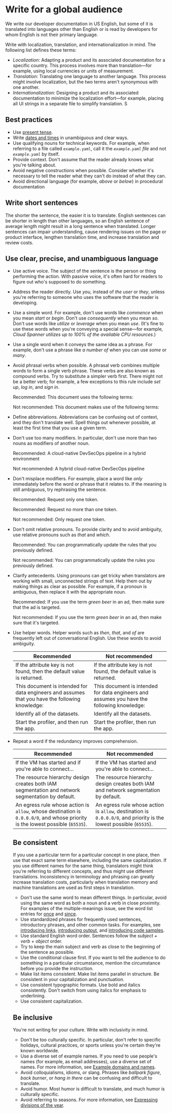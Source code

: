 # Write for a global audience  

We write our developer documentation in US English, but some of it is
translated into languages other than English or is read by developers for whom
English is not their primary language.

Write with localization, translation, and
internationalization in mind. The following list defines these terms:

* *Localization:* Adapting a product and its associated documentation for a specific country.
  This process involves more than translation—for example, using local currencies or units of
  measurement.
* *Translation:* Translating one language to another language. This process might involve
  localization, but the two terms aren't synonymous with one another.
* *Internationalization:* Designing a product and its associated documentation to minimize
  the localization effort—for example, placing all UI strings in a separate file to simplify
  translation.
  S
## Best practices

* Use [present tense](/style/tense).
* Write [dates and times](/style/dates-times) in unambiguous and
  clear ways.
* Use qualifying nouns for technical keywords. For example, when referring to a file called
  `example.yaml`, call it the *`example.yaml` file* and not
  *`example.yaml`* by itself.
* Provide context. Don't assume that the reader already knows what you're talking about.
* Avoid negative constructions when possible. Consider whether it's necessary to tell the reader
  what they can't do instead of what they can.
* Avoid directional language (for example, *above* or *below*) in procedural
  documentation

## Write short sentences

The shorter the sentence, the easier it is to translate. English sentences can be
shorter in length than other languages, so an English sentence of average length might result in a
long sentence when translated. Longer sentences can impair understanding, cause rendering issues
on the page or product interface, lengthen translation time, and increase translation and
review costs.

## Use clear, precise, and unambiguous language

* Use active voice. The subject of the sentence is the person or thing performing the action.
  With passive voice, it's often hard for readers to figure out who's supposed to do something.
 
* Address the reader directly. Use *you*, instead of *the user* or *they*, unless
  you're referring to someone who uses the software that the reader is developing.
* Use a simple word. For example, don't use words like *commence* when you mean *start*
  or *begin*. Don't use *consequently* when you mean *so*. Don't use words like
  *utilize* or *leverage* when you mean *use*. (It's fine to use these words when
  you're conveying a special sense—for example, *Cloud Spanner utilizes up to 100% of the available
  CPU resources.*)
* Use a single word when it conveys the same idea as a phrase. For example, don't
  use a phrase like *a number of* when you can use *some* or *many*.
* Avoid phrasal verbs when possible. A phrasal verb combines multiple words to form a single
  verb phrase. These verbs are also known as compound verbs. Try to substitute a simpler verb first.
  There might not be a better verb; for example, a few exceptions to this rule include *set up*,
  *log in*, and *sign in*.

  Recommended: This document uses the following
  terms:

  Not recommended: This document makes use of
  the following terms:
* Define abbreviations. Abbreviations can be confusing out of context, and they don't translate
  well. Spell things out whenever possible, at least the first time that you use
  a given term.
* Don't use too many modifiers. In particular, don't use more than two nouns as modifiers of
  another noun.

  Recommended: A cloud-native DevSecOps
  pipeline in a hybrid environment

  Not recommended: A hybrid cloud-native
  DevSecOps pipeline
* Don't misplace modifiers. For example, place a word like *only* immediately before the
  word or phrase that it relates to. If the meaning is still ambiguous, try rephrasing the sentence.

  Recommended: Request only one token.

  Recommended: Request no more than one token.

  Not recommended: Only request one token.
* Don't omit relative pronouns. To provide clarity and to avoid ambiguity, use relative
  pronouns such as *that* and *which*.

  Recommended: You can programmatically update
  the rules that you previously defined.

  Not recommended: You can programmatically
  update the rules you previously defined.
* Clarify antecedents. Using pronouns can get tricky when translators are working with small,
  unconnected strings of text. Help them out by making things as clear as
  possible. For example, if a pronoun is ambiguous, then replace it with the
  appropriate noun.

  Recommended: If you use the term
  *green beer* in an ad, then make sure that the ad is targeted.

  Not recommended: If you use the term
  *green beer* in an ad, then make sure that it's targeted.
* Use helper words. Helper words such as *then*, *that*, and *of*
  are frequently left out of conversational English. Use these words to avoid ambiguity.

  | Recommended | Not recommended |
  | --- | --- |
  | If the attribute key is not found, then the default value is returned. | If the attribute key is not found, the default value is returned. |
  | This document is intended for data engineers and assumes that you have the following knowledge: | This document is intended for data engineers and assumes you have the following knowledge: |
  | Identify all of the datasets. | Identify all the datasets. |
  | Start the profiler, and then run the app. | Start the profiler, then run the app. |

 
* Repeat a word if the redundancy improves comprehension.

  | Recommended | Not recommended |
  | --- | --- |
  | If the VM has started and if you're able to connect... | If the VM has started and you're able to connect... |
  | The resource hierarchy design creates both IAM segmentation and network segmentation by default. | The resource hierarchy design creates both IAM and network segmentation by default. |
  | An egress rule whose action is `allow`, whose destination is `0.0.0.0/0`, and whose priority is the lowest possible (`65535`). | An egress rule whose action is `allow`, destination is `0.0.0.0/0`, and priority is the lowest possible (`65535`). |

  ## Be consistent

  If you use a particular term for a particular concept in one
  place, then use that exact same term elsewhere, including the same
  capitalization. If you use different names for the same thing, translators might
  think you're referring to different concepts, and thus might use different
  translations. Inconsistency in terminology and phrasing can greatly increase translation
  costs, particularly when translation memory and machine translations are used as first
  steps in translation.

  + Don't use the same word to mean different things. In particular, avoid
    using the same word as both a noun and a verb in close proximity. For examples
    of the multiple-meanings issue, see the word list entries for [once](/style/word-list#once) and [since](/style/word-list#since).
  + Use standardized phrases for frequently used sentences, introductory phrases, and other common
    tasks. For examples, see [introducing links](/style/cross-references#link-introductions),
    [introducing output](/style/placeholders#placeholders-in-output), and
    [introducing code samples](/style/code-samples#introductions).
  + Use standard English word order. Sentences follow the *subject + verb + object* order.
  + Try to keep the main subject and verb as close to the beginning of the sentence as possible.
  + Use the conditional clause first. If you want to tell the audience to do something in a
    particular circumstance, mention the circumstance before you provide the instruction.
  + Make list items consistent. Make list items parallel in structure. Be consistent in your
    capitalization and punctuation.
  + Use consistent typographic formats. Use bold and italics consistently. Don't switch from
    using italics for emphasis to underlining.
  + Use consistent capitalization.

  ## Be inclusive

  You're not writing for your culture. Write with inclusivity in mind.

  + Don't be too culturally specific. In particular, don't refer to specific holidays, cultural
    practices, or sports unless you're certain they're known worldwide.
  + Use a diverse set of example names. If you need to use people's names (for example, as email
    addresses), use a diverse set of names. For more information, see
    [Example domains and names](/style/examples).
  + Avoid colloquialisms, idioms, or slang. Phrases like *ballpark figure*,
    *back burner*, or *hang in there* can be confusing and difficult to translate.
  + Avoid humor. Most humor is difficult to translate, and much humor is culturally specific.
  + Avoid referring to seasons. For more information, see
    [Expressing divisions of the year](/style/dates-times#divisions-year).

